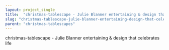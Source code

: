 ```yaml
---
layout: project_single
title:  "christmas-tablescape - Julie Blanner entertaining & design that celebrates life"
slug: "christmas-tablescape-julie-blanner-entertaining-design-that-celebrates-life"
parent: "christmas-tablescapes"
---
```

christmas-tablescape - Julie Blanner entertaining & design that celebrates life
